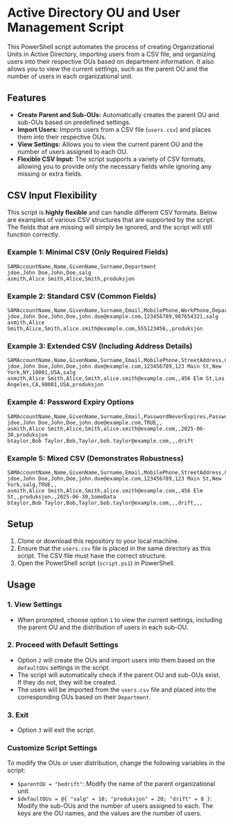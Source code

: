 # Active Directory OU and User Management Script

This PowerShell script automates the process of creating Organizational Units in Active Directory, importing users from a CSV file, and organizing users into their respective OUs based on department information. It also allows you to view the current settings, such as the parent OU and the number of users in each organizational unit.

## Features

- **Create Parent and Sub-OUs:** Automatically creates the parent OU and sub-OUs based on predefined settings.
- **Import Users:** Imports users from a CSV file (`users.csv`) and places them into their respective OUs.
- **View Settings:** Allows you to view the current parent OU and the number of users assigned to each OU.
- **Flexible CSV Input:** The script supports a variety of CSV formats, allowing you to provide only the necessary fields while ignoring any missing or extra fields.

## CSV Input Flexibility

This script is **highly flexible** and can handle different CSV formats. Below are examples of various CSV structures that are supported by the script. The fields that are missing will simply be ignored, and the script will still function correctly.

### Example 1: **Minimal CSV (Only Required Fields)**

```csv
SAMAccountName,Name,GivenName,Surname,Department
jdoe,John Doe,John,Doe,salg
asmith,Alice Smith,Alice,Smith,produksjon
```

### Example 2: **Standard CSV (Common Fields)**

```csv
SAMAccountName,Name,GivenName,Surname,Email,MobilePhone,WorkPhone,Department
jdoe,John Doe,John,Doe,john.doe@example.com,123456789,987654321,salg
asmith,Alice Smith,Alice,Smith,alice.smith@example.com,555123456,,produksjon
```

### Example 3: **Extended CSV (Including Address Details)**

```csv
SAMAccountName,Name,GivenName,Surname,Email,MobilePhone,StreetAddress,City,State,PostalCode,Country,Department
jdoe,John Doe,John,Doe,john.doe@example.com,123456789,123 Main St,New York,NY,10001,USA,salg
asmith,Alice Smith,Alice,Smith,alice.smith@example.com,,456 Elm St,Los Angeles,CA,90001,USA,produksjon
```

### Example 4: **Password Expiry Options**

```csv
SAMAccountName,Name,GivenName,Surname,Email,PasswordNeverExpires,PasswordExpiryDate,Department
jdoe,John Doe,John,Doe,john.doe@example.com,TRUE,,
asmith,Alice Smith,Alice,Smith,alice.smith@example.com,,2025-06-30,produksjon
btaylor,Bob Taylor,Bob,Taylor,bob.taylor@example.com,,,drift
```

### Example 5: **Mixed CSV (Demonstrates Robustness)**

```csv
SAMAccountName,Name,GivenName,Surname,Email,MobilePhone,StreetAddress,City,Department,PasswordNeverExpires,PasswordExpiryDate,ExtraColumn
jdoe,John Doe,John,Doe,john.doe@example.com,123456789,123 Main St,New York,salg,TRUE,,
asmith,Alice Smith,Alice,Smith,alice.smith@example.com,,456 Elm St,,produksjon,,2025-06-30,SomeData
btaylor,Bob Taylor,Bob,Taylor,bob.taylor@example.com,,,drift,,,
```

## Setup

1. Clone or download this repository to your local machine.
2. Ensure that the `users.csv` file is placed in the same directory as this script. The CSV file must have the correct structure.
3. Open the PowerShell script (`script.ps1`) in PowerShell.

## Usage

### 1. **View Settings**
   - When prompted, choose option `1` to view the current settings, including the parent OU and the distribution of users in each sub-OU.

### 2. **Proceed with Default Settings**
   - Option `2` will create the OUs and import users into them based on the `defaultOUs` settings in the script.
   - The script will automatically check if the parent OU and sub-OUs exist. If they do not, they will be created.
   - The users will be imported from the `users.csv` file and placed into the corresponding OUs based on their `Department`.

### 3. **Exit**
   - Option `3` will exit the script.

### Customize Script Settings

To modify the OUs or user distribution, change the following variables in the script:

- `$parentOU = "bedrift"`: Modify the name of the parent organizational unit.
- `$defaultOUs = @{ "salg" = 10; "produksjon" = 20; "drift" = 8 }`: Modify the sub-OUs and the number of users assigned to each. The keys are the OU names, and the values are the number of users.